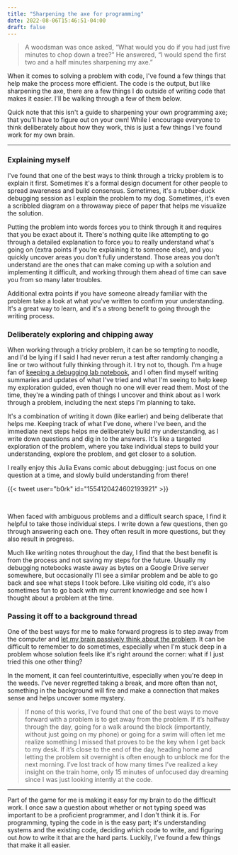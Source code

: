 ```yaml
---
title: "Sharpening the axe for programming"
date: 2022-08-06T15:46:51-04:00
draft: false
---
```


> A woodsman was once asked, “What would you do if you had just five minutes to
> chop down a tree?” He answered, “I would spend the first two and a half
> minutes sharpening my axe.”

When it comes to solving a problem with code, I've found a few things that help
make the process more efficient. The code is the output, but like
sharpening the axe, there are a few things I do outside of writing code that
makes it easier. I'll be walking through a few of them below.

Quick note that this isn't a guide to sharpening your own programming axe; that
you'll have to figure out on your own! While I encourage everyone to think
deliberately about how they work, this is just a few things I've found work for
my own brain.

-----

### Explaining myself

I've found that one of the best ways to think through a tricky problem is to
explain it first. Sometimes it's a formal design document for other people to
spread awareness and build consensus. Sometimes, it's a rubber-duck debugging
session as I explain the problem to my dog. Sometimes, it's even a scribbled
diagram on a throwaway piece of paper that helps me visualize the solution.

Putting the problem into words forces you to think through it and requires that
you be exact about it. There's nothing quite like attempting to go through a
detailed explanation to force you to really understand what's going on (extra
points if you're explaining it to someone else), and you quickly uncover areas
you don't fully understand. Those areas you don't understand are the ones that
can make coming up with a solution and implementing it difficult, and working
through them ahead of time can save you from so many later troubles.

Additional extra points if you have someone already familiar with the problem
take a look at what you've written to confirm your understanding. It's a great
way to learn, and it's a strong benefit to going through the writing process.

### Deliberately exploring and chipping away

When working through a tricky problem, it can be so tempting to noodle, and I'd
be lying if I said I had never rerun a test after randomly changing a line or
two without fully thinking through it. I try not to, though. I'm a huge fan of
[keeping a debugging lab notebook](/posts/debugging-lab-notebook/), and I often
find myself writing summaries and updates of what I've tried and what I'm seeing
to help keep my exploration guided, even though no one will ever read them. Most
of the time, they're a winding path of things I uncover and think about as I
work through a problem, including the next steps I'm planning to take.

It's a combination of writing it down (like earlier) and being deliberate that
helps me. Keeping track of what I've done, where I've been, and the immediate
next steps helps me deliberately build my understanding, as I write down
questions and dig in to the answers. It's like a targeted exploration of the
problem, where you take individual steps to build your understanding, explore
the problem, and get closer to a solution.

I really enjoy this Julia Evans comic about debugging: just focus on one
question at a time, and slowly build understanding from there!

{{< tweet user="b0rk" id="1554120424602193921" >}}

<br>

When faced with ambiguous problems and a difficult search space, I find it
helpful to take those individual steps. I write down a few questions, then go
through answering each one. They often result in more questions, but they also
result in progress.

Much like writing notes throughout the day, I find that the best benefit is from
the process and not saving my steps for the future. Usually my debugging
notebooks waste away as bytes on a Google Drive server somewhere, but
occasionally I'll see a similar problem and be able to go back and see what
steps I took before. Like visiting old code, it's also sometimes fun to go back
with my current knowledge and see how I thought about a problem at the time.

### Passing it off to a background thread

One of the best ways for me to make forward progress is to step away from the
computer and [let my brain passively think about the problem](/posts/trust-in-your-unconscious/).
It can be difficult to remember to do sometimes, especially when I'm stuck deep
in a problem whose solution feels like it's right around the corner: what if I
just tried this one other thing?

In the moment, it can feel counterintuitive, especially when you're deep in the
weeds.  I've never regretted taking a break, and more often than not, something
in the background will fire and make a connection that makes sense and helps
uncover some mystery.

> If none of this works, I’ve found that one of the best ways to move forward
> with a problem is to get away from the problem. If it’s halfway through the
> day, going for a walk around the block (importantly, without just going on my
> phone) or going for a swim will often let me realize something I missed that
> proves to be the key when I get back to my desk. If it’s close to the end of
> the day, heading home and letting the problem sit overnight is often enough to
> unblock me for the next morning. I’ve lost track of how many times I’ve
> realized a key insight on the train home, only 15 minutes of unfocused day
> dreaming since I was just looking intently at the code.



-----

Part of the game for me is making it easy for my brain to do the difficult work.
I once saw a question about whether or not typing speed was important to be a
proficient programmer, and I don't think it is. For programming, typing the code
in is the easy part; it's understanding systems and the existing code, deciding
which code to write, and figuring out _how_ to write it that are the hard parts.
Luckily, I've found a few things that make it all easier.

